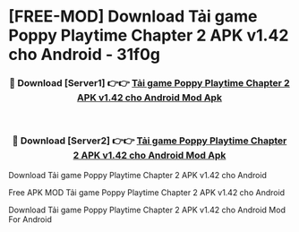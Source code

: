 # [FREE-MOD] Download Tải game Poppy Playtime Chapter 2 APK v1.42 cho Android - 31f0g


<div align="center">
<h3>🔴 Download [Server1] 👉👉 <a href="https://apk-comot.site?title=Tải_game_Poppy_Playtime_Chapter_2_APK_v1.42_cho_Android">Tải game Poppy Playtime Chapter 2 APK v1.42 cho Android Mod Apk</a></h3><br>

<h3>🔴 Download [Server2] 👉👉 <a href="https://apk-comot.site?title=Tải_game_Poppy_Playtime_Chapter_2_APK_v1.42_cho_Android">Tải game Poppy Playtime Chapter 2 APK v1.42 cho Android Mod Apk</a></h3>
</div>



Download Tải game Poppy Playtime Chapter 2 APK v1.42 cho Android 

Free APK MOD Tải game Poppy Playtime Chapter 2 APK v1.42 cho Android 

Download Tải game Poppy Playtime Chapter 2 APK v1.42 cho Android Mod For Android
